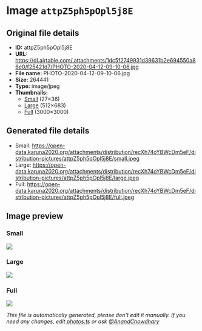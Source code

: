 # Image `attpZ5ph5pOpl5j8E`

## Original file details

- **ID:** attpZ5ph5pOpl5j8E
- **URL:** https://dl.airtable.com/.attachments/1dc5f2749931d39631b2e694550a86e0/f25421d7/PHOTO-2020-04-12-09-10-06.jpg
- **File name:** PHOTO-2020-04-12-09-10-06.jpg
- **Size:** 264441
- **Type:** image/jpeg
- **Thumbnails:**
  - [Small](https://dl.airtable.com/.attachmentThumbnails/5953bf4a4005dafba6ebf135b96bd192/b0850e51) (27×36)
  - [Large](https://dl.airtable.com/.attachmentThumbnails/f888d629d1bb6c00b5558dd53bc6a085/f97b28da) (512×683)
  - [Full](https://dl.airtable.com/.attachmentThumbnails/8418345e1bb28f184a260f9935e16e12/25eda01f) (3000×3000)

## Generated file details

- Small: https://open-data.karuna2020.org/attachments/distribution/recXh74oYBWcDm5eF/distribution-pictures/attpZ5ph5pOpl5j8E/small.jpeg
- Large: https://open-data.karuna2020.org/attachments/distribution/recXh74oYBWcDm5eF/distribution-pictures/attpZ5ph5pOpl5j8E/large.jpeg
- Full: https://open-data.karuna2020.org/attachments/distribution/recXh74oYBWcDm5eF/distribution-pictures/attpZ5ph5pOpl5j8E/full.jpeg

## Image preview

### Small

![](https://open-data.karuna2020.org/attachments/distribution/recXh74oYBWcDm5eF/distribution-pictures/attpZ5ph5pOpl5j8E/small.jpeg)

### Large

![](https://open-data.karuna2020.org/attachments/distribution/recXh74oYBWcDm5eF/distribution-pictures/attpZ5ph5pOpl5j8E/large.jpeg)

### Full

![](https://open-data.karuna2020.org/attachments/distribution/recXh74oYBWcDm5eF/distribution-pictures/attpZ5ph5pOpl5j8E/full.jpeg)

_This file is automatically generated, please don't edit it manually. If you need any changes, edit [photos.ts](/photos.ts) or ask [@AnandChowdhary](https://github.com/AnandChowdhary)_
